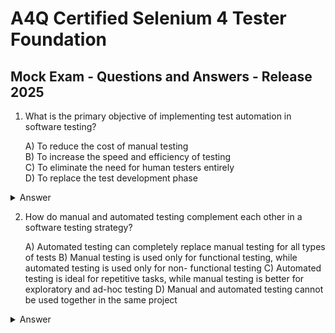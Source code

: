 # A4Q Certified Selenium 4 Tester Foundation

## Mock Exam - Questions and Answers - Release 2025

1. What is the primary objective of implementing test automation in software testing?

   A) To reduce the cost of manual testing  
   B) To increase the speed and efficiency of testing  
   C) To eliminate the need for human testers entirely  
   D) To replace the test development phase

<details>
  <summary>Answer</summary>
  
  **B**
  
</details>


2. How do manual and automated testing complement each other in a software testing
strategy?

   A) Automated testing can completely replace manual testing for all types of tests
   B) Manual testing is used only for functional testing, while automated testing is used only for non-
   functional testing
   C) Automated testing is ideal for repetitive tasks, while manual testing is better for exploratory and
   ad-hoc testing
   D) Manual and automated testing cannot be used together in the same project

<details>
  <summary>Answer</summary>
  
  **C**
  
</details>
